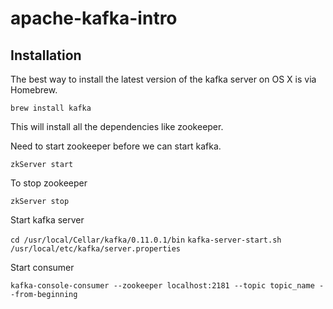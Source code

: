 # apache-kafka-intro

## Installation

The best way to install the latest version of the kafka server on OS X is via Homebrew.

`brew install kafka`

This will install all the dependencies like zookeeper.

Need to start zookeeper before we can start kafka.

`zkServer start`

To stop zookeeper

`zkServer stop`

Start kafka server

`cd /usr/local/Cellar/kafka/0.11.0.1/bin`
`kafka-server-start.sh /usr/local/etc/kafka/server.properties`

Start consumer 

`kafka-console-consumer --zookeeper localhost:2181 --topic topic_name --from-beginning `

